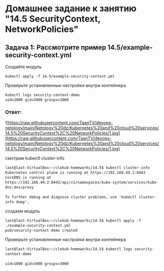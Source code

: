 # Домашнее задание к занятию "14.5 SecurityContext, NetworkPolicies"

## Задача 1: Рассмотрите пример 14.5/example-security-context.yml

Создайте модуль

```
kubectl apply -f 14.5/example-security-context.yml
```

Проверьте установленные настройки внутри контейнера

```
kubectl logs security-context-demo
uid=1000 gid=3000 groups=3000
```

### Ответ:

![https://raw.githubusercontent.com/TaanTV/devops-netology/main/Netology%20dz/Kubernetes%20and%20cloud%20services/14.5%20SecurityContext%2C%20NetworkPolicies/1.jpg](https://raw.githubusercontent.com/TaanTV/devops-netology/main/Netology%20dz/Kubernetes%20and%20cloud%20services/14.5%20SecurityContext%2C%20NetworkPolicies/1.jpg)

смотрим kubectl cluster-info
```
last@last-VirtualBox:~/clokub-homeworks/14.5$ kubectl cluster-info
Kubernetes control plane is running at https://192.168.49.2:8443
CoreDNS is running at https://192.168.49.2:8443/api/v1/namespaces/kube-system/services/kube-dns:dns/proxy

To further debug and diagnose cluster problems, use 'kubectl cluster-info dump'.
```

создаем модуль
```
last@last-VirtualBox:~/clokub-homeworks/14.5$ kubectl apply -f ./example-security-context.yml
pod/security-context-demo created
```
Проверьте установленные настройки внутри контейнера
```
last@last-VirtualBox:~/clokub-homeworks/14.5$ kubectl logs security-context-demo

uid=1000 gid=3000 groups=3000
```